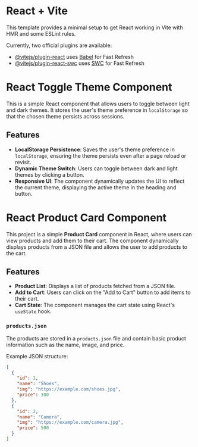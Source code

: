 # React + Vite

This template provides a minimal setup to get React working in Vite with HMR and some ESLint rules.

Currently, two official plugins are available:

- [@vitejs/plugin-react](https://github.com/vitejs/vite-plugin-react/blob/main/packages/plugin-react/README.md) uses [Babel](https://babeljs.io/) for Fast Refresh
- [@vitejs/plugin-react-swc](https://github.com/vitejs/vite-plugin-react-swc) uses [SWC](https://swc.rs/) for Fast Refresh


# React Toggle Theme Component

This is a simple React component that allows users to toggle between light and dark themes. It stores the user's theme preference in `localStorage` so that the chosen theme persists across sessions.

## Features
- **LocalStorage Persistence**: Saves the user's theme preference in `localStorage`, ensuring the theme persists even after a page reload or revisit.
- **Dynamic Theme Switch**: Users can toggle between dark and light themes by clicking a button.
- **Responsive UI**: The component dynamically updates the UI to reflect the current theme, displaying the active theme in the heading and button.


# React Product Card Component

This project is a simple **Product Card** component in React, where users can view products and add them to their cart. The component dynamically displays products from a JSON file and allows the user to add products to the cart.

## Features

- **Product List**: Displays a list of products fetched from a JSON file.
- **Add to Cart**: Users can click on the "Add to Cart" button to add items to their cart.
- **Cart State**: The component manages the cart state using React's `useState` hook.

### `products.json`

The products are stored in a `products.json` file and contain basic product information such as the name, image, and price.

Example JSON structure:

```json
[
  {
    "id": 1,
    "name": "Shoes",
    "img": "https://example.com/shoes.jpg",
    "price": 300
  },
  {
    "id": 2,
    "name": "Camera",
    "img": "https://example.com/camera.jpg",
    "price": 500
  }
]
